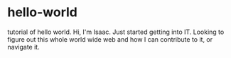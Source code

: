 # hello-world
tutorial of hello world.
Hi, I'm Isaac.  Just started getting into IT.  Looking to figure out this whole world wide web and how I can contribute to it, or navigate it. 
